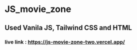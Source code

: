 ﻿# JS_movie_zone
## Used Vanila JS, Tailwind CSS and HTML
### live link : https://js-movie-zone-two.vercel.app/


